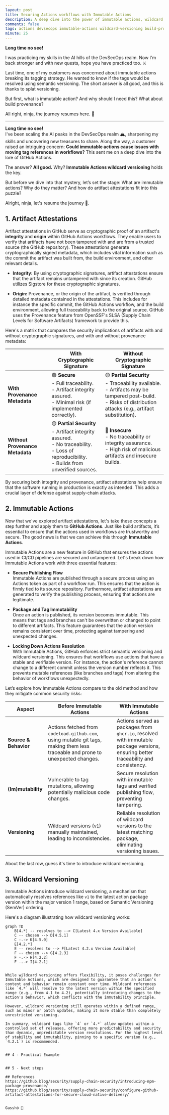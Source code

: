 ```yaml
---
layout: post
title: Securing Actions workflows with Immutable Actions
description: A deep dive into the power of immutable actions, wildcard versioning, and build provenance using artifact attestations in GitHub Actions.
comments: false
tags: actions devsecops immutable-actions wildcard-versioning build-provenance artifact-attestations security supply-chain
minute: 25
---
```


**Long time no see!**

I was practicing my skills in the AI hills of the DevSecOps realm. Now I'm back stronger and with new quests, hope you have practiced too. ⚔️

Last time, one of my customers was concerned about immutable actions breaking its tagging strategy. He wanted to know if the tags would be resolved using semantic versioning. The short answer is all good, and this is thanks to splat versioning.

But first, what is immutable action? And why should I need this? What about build provenance?

All right, ninja, the journey resumes here. 🏁

---

**Long time no see!**  
I've been scaling the AI peaks in the DevSecOps realm 🏔️, sharpening my skills and uncovering new treasures to share.  Along the way, a customer raised an intriguing concern: **Could immutable actions cause issues with moving tag references in workflows?** This sent me on a deep dive into the lore of GitHub Actions.

The answer? **All good.** Why? **Immutable Actions wildcard versioning** holds the key. 

But before we dive into that mystery, let’s set the stage: What are immutable actions? Why do they matter? And how do artifact attestations fit into this puzzle?


Alright, ninja, let's resume the journey 🥷.

## 1. Artifact Attestations

Artifact attestations in GitHub serve as cryptographic proof of an artifact's **integrity** and **origin** within GitHub Actions workflows. They enable users to verify that artifacts have not been tampered with and are from a trusted source (the GitHub repository). These attestations generate cryptographically signed metadata, which includes vital information such as the commit the artifact was built from, the build environment, and other relevant details.

- **Integrity:** By using cryptographic signatures, artifact attestations ensure that the artifact remains untampered with since its creation. GitHub utilizes Sigstore for these cryptographic signatures.

- **Origin:** Provenance, or the origin of the artifact, is verified through detailed metadata contained in the attestations. This includes for instance the specific commit, the GitHub Actions workflow, and the build environment, allowing full traceability back to the original source. GitHub uses the Provenance feature from OpenSSF's SLSA (Supply Chain Levels for Software Artifacts) framework to provide this.


Here's a matrix that compares the security implications of artifacts with and without cryptographic signatures, and with and without provenance metadata:

|                           | **With Cryptographic Signature**                                  | **Without Cryptographic Signature**                             |
|---------------------------|--------------------------------------------------------------------|------------------------------------------------------------------|
| **With Provenance Metadata**            | 🟢 **Secure**<br>- Full traceability.<br>- Artifact integrity assured.<br>- Minimal risk (if implemented correctly). | 🟡 **Partial Security**<br>- Traceability available.<br>- Artifacts may be tampered post-build.<br>- Risks of distribution attacks (e.g., artifact substitution). |
| **Without Provenance Metadata**           | 🟡 **Partial Security**<br>- Artifact integrity assured.<br>- No traceability.<br>- Loss of reproducibility.<br>- Builds from unverified sources. | 🔴 **Insecure**<br>- No traceability or integrity assurance.<br>- High risk of malicious artifacts and insecure builds. |

By securing both integrity and provenance, artifact attestations help ensure that the software running in production is exactly as intended. This adds a crucial layer of defense against supply-chain attacks.



## 2. Immutable Actions

Now that we've explored artifact attestations, let's take these concepts a step further and apply them to **GitHub Actions**. Just like build artifacts, it’s essential to ensure that the actions used in workflows are trustworthy and secure. The good news is that we can achieve this through **Immutable Actions**.

Immutable Actions are a new feature in GitHub that ensures the actions used in CI/CD pipelines are secured and untampered. Let's break down how Immutable Actions work with three essential features:

- **Secure Publishing Flow**  
    Immutable Actions are published through a secure process using an Actions token as part of a workflow run. This ensures that the action is firmly tied to its source repository. Furthermore, artifact attestations are generated to verify the publishing process, ensuring that actions are legitimate.

- **Package and Tag Immutability**  
    Once an action is published, its version becomes immutable. This means that tags and branches can't be overwritten or changed to point to different artifacts. This feature guarantees that the action version remains consistent over time, protecting against tampering and unexpected changes.

- **Locking Down Actions Resolution**  
    With Immutable Actions, GitHub enforces strict semantic versioning and wildcard versioning. This ensures that workflows use actions that have a stable and verifiable version. For instance, the action's reference cannot change to a different commit unless the version number reflects it. This prevents mutable references (like branches and tags) from altering the behavior of workflows unexpectedly.

Let’s explore how Immutable Actions compare to the old method and how they mitigate common security risks:

| Aspect               | Before Immutable Actions                                | With Immutable Actions                                 |
|----------------------|----------------------------------------------------------|--------------------------------------------------------|
| **Source & Behavior** | Actions fetched from `codeload.github.com`, using mutable git tags, making them less traceable and prone to unexpected changes. | Actions served as packages from `ghcr.io`, resolved with immutable package versions, ensuring better traceability and consistency. |
| **(Im)mutability** | Vulnerable to tag mutations, allowing potentially malicious code changes. | Secure resolution with immutable tags and verified publishing flow, preventing tampering. |
| **Versioning**        | Wildcard versions (`v1`) manually maintained, leading to inconsistencies. | Reliable resolution of wildcard versions to the latest matching package, eliminating versioning issues. |

About the last row, guess it's time to introduce wildcard versioning.   

## 3. Wildcard Versioning

Immutable Actions introduce wildcard versioning, a mechanism that automatically resolves references like `v1` to the latest action package version within the major version 1 range, based on Semantic Versioning (SemVer) ordering.

Here's a diagram illustrating how wildcard versioning works:

```mermaid
graph TD
    B[4.*] -- resolves to --> C[Latest 4.x Version Available]
    C -- chosen --> D[4.5.1]
    C -.-> K[4.5.0] 
    E[4.2.*]
    E -- resolves to --> F[Latest 4.2.x Version Available]
    F -- chosen --> G[4.2.3]
    F -.-> H[4.2.2]
    F -.-> I[4.2.1]


While wildcard versioning offers flexibility, it poses challenges for Immutable Actions, which are designed to guarantee that an action’s content and behavior remain constant over time. Wildcard references like `4.*` will resolve to the latest version within the specified range (e.g., from 4.1 to 4.2), potentially introducing changes to the action's behavior, which conflicts with the immutability principle.

However, wildcard versioning still operates within a defined range, such as minor or patch updates, making it more stable than completely unrestricted versioning.

In summary, wildcard tags like `4` or `4.*` allow updates within a controlled set of releases, offering more predictability and security than dynamic, unpredictable version resolutions. For the highest level of stability and immutability, pinning to a specific version (e.g., `4.2.1`) is recommended.


## 4 - Practical Example


## 5 - Next steps

## References
https://github.blog/security/supply-chain-security/introducing-npm-package-provenance/
https://github.blog/security/supply-chain-security/configure-github-artifact-attestations-for-secure-cloud-native-delivery/


Gasshō 🙏